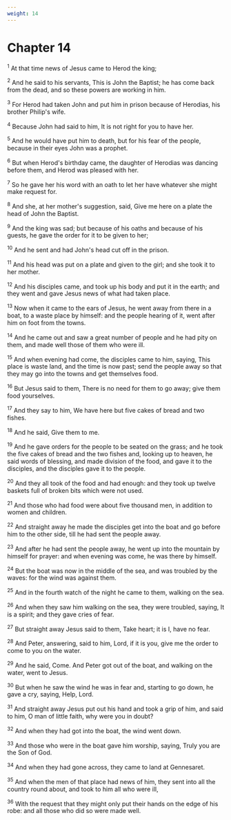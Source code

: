 ```yaml
---
weight: 14
---
```


# Chapter 14

<sup>1</sup> At that time news of Jesus came to Herod the king; 

<sup>2</sup> And he said to his servants, This is John the Baptist; he has come back from the dead, and so these powers are working in him. 

<sup>3</sup> For Herod had taken John and put him in prison because of Herodias, his brother Philip's wife. 

<sup>4</sup> Because John had said to him, It is not right for you to have her. 

<sup>5</sup> And he would have put him to death, but for his fear of the people, because in their eyes John was a prophet. 

<sup>6</sup> But when Herod's birthday came, the daughter of Herodias was dancing before them, and Herod was pleased with her. 

<sup>7</sup> So he gave her his word with an oath to let her have whatever she might make request for. 

<sup>8</sup> And she, at her mother's suggestion, said, Give me here on a plate the head of John the Baptist. 

<sup>9</sup> And the king was sad; but because of his oaths and because of his guests, he gave the order for it to be given to her; 

<sup>10</sup> And he sent and had John's head cut off in the prison. 

<sup>11</sup> And his head was put on a plate and given to the girl; and she took it to her mother. 

<sup>12</sup> And his disciples came, and took up his body and put it in the earth; and they went and gave Jesus news of what had taken place. 

<sup>13</sup> Now when it came to the ears of Jesus, he went away from there in a boat, to a waste place by himself: and the people hearing of it, went after him on foot from the towns. 

<sup>14</sup> And he came out and saw a great number of people and he had pity on them, and made well those of them who were ill. 

<sup>15</sup> And when evening had come, the disciples came to him, saying, This place is waste land, and the time is now past; send the people away so that they may go into the towns and get themselves food. 

<sup>16</sup> But Jesus said to them, There is no need for them to go away; give them food yourselves. 

<sup>17</sup> And they say to him, We have here but five cakes of bread and two fishes. 

<sup>18</sup> And he said, Give them to me. 

<sup>19</sup> And he gave orders for the people to be seated on the grass; and he took the five cakes of bread and the two fishes and, looking up to heaven, he said words of blessing, and made division of the food, and gave it to the disciples, and the disciples gave it to the people. 

<sup>20</sup> And they all took of the food and had enough: and they took up twelve baskets full of broken bits which were not used. 

<sup>21</sup> And those who had food were about five thousand men, in addition to women and children. 

<sup>22</sup> And straight away he made the disciples get into the boat and go before him to the other side, till he had sent the people away. 

<sup>23</sup> And after he had sent the people away, he went up into the mountain by himself for prayer: and when evening was come, he was there by himself. 

<sup>24</sup> But the boat was now in the middle of the sea, and was troubled by the waves: for the wind was against them. 

<sup>25</sup> And in the fourth watch of the night he came to them, walking on the sea. 

<sup>26</sup> And when they saw him walking on the sea, they were troubled, saying, It is a spirit; and they gave cries of fear. 

<sup>27</sup> But straight away Jesus said to them, Take heart; it is I, have no fear. 

<sup>28</sup> And Peter, answering, said to him, Lord, if it is you, give me the order to come to you on the water. 

<sup>29</sup> And he said, Come. And Peter got out of the boat, and walking on the water, went to Jesus. 

<sup>30</sup> But when he saw the wind he was in fear and, starting to go down, he gave a cry, saying, Help, Lord. 

<sup>31</sup> And straight away Jesus put out his hand and took a grip of him, and said to him, O man of little faith, why were you in doubt? 

<sup>32</sup> And when they had got into the boat, the wind went down. 

<sup>33</sup> And those who were in the boat gave him worship, saying, Truly you are the Son of God. 

<sup>34</sup> And when they had gone across, they came to land at Gennesaret. 

<sup>35</sup> And when the men of that place had news of him, they sent into all the country round about, and took to him all who were ill, 

<sup>36</sup> With the request that they might only put their hands on the edge of his robe: and all those who did so were made well. 



